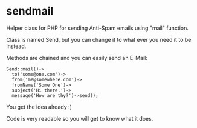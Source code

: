 sendmail
========

Helper class for PHP for sending Anti-Spam emails using "mail" function.

Class is named Send, but you can change it to what ever you need it to be instead.

Methods are chained and you can easily send an E-Mail:

    Send::mail()->
      to('some@one.com')->
      from('me@somewhere.com')->
      fromName('Some One')->
      subject('Hi there.')->
      message('How are thy?')->send();

You get the idea already :)

Code is very readable so you will get to know what it does.

